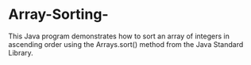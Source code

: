 # Array-Sorting-
This Java program demonstrates how to sort an array of integers in ascending order using the Arrays.sort() method from the Java Standard Library. 

